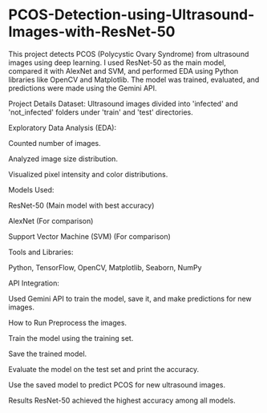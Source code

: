 # PCOS-Detection-using-Ultrasound-Images-with-ResNet-50
This project detects PCOS (Polycystic Ovary Syndrome) from ultrasound images using deep learning. I used ResNet-50 as the main model, compared it with AlexNet and SVM, and performed EDA using Python libraries like OpenCV and Matplotlib. The model was trained, evaluated, and predictions were made using the Gemini API.

Project Details
Dataset: Ultrasound images divided into 'infected' and 'not_infected' folders under 'train' and 'test' directories.

Exploratory Data Analysis (EDA):

Counted number of images.

Analyzed image size distribution.

Visualized pixel intensity and color distributions.

Models Used:

ResNet-50 (Main model with best accuracy)

AlexNet (For comparison)

Support Vector Machine (SVM) (For comparison)

Tools and Libraries:

Python, TensorFlow, OpenCV, Matplotlib, Seaborn, NumPy

API Integration:

Used Gemini API to train the model, save it, and make predictions for new images.

How to Run
Preprocess the images.

Train the model using the training set.

Save the trained model.

Evaluate the model on the test set and print the accuracy.

Use the saved model to predict PCOS for new ultrasound images.

Results
ResNet-50 achieved the highest accuracy among all models.
